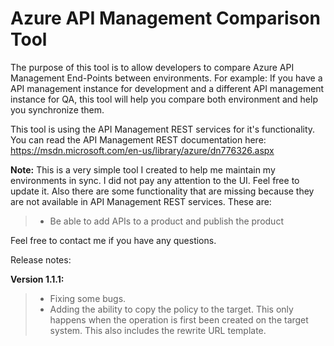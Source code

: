 Azure API Management Comparison Tool
===================
The purpose of this tool is to allow developers to compare Azure API Management End-Points between environments.
For example:
If you have a API management instance for development and a different API management instance for QA, this tool will help you compare both environment and help you synchronize them.

This tool is using the API Management REST services for it's functionality.  You can read the API Management REST documentation here: https://msdn.microsoft.com/en-us/library/azure/dn776326.aspx

**Note:** This is a very simple tool I created to help me maintain my environments in sync.  I did not pay any attention to the UI.  Feel free to update it.
Also there are some functionality that are missing because they are not available in API Management REST services.  These are:
> - Be able to add APIs to a product and publish the product

Feel free to contact me if you have any questions.

Release notes:

**Version 1.1.1:**

> - Fixing some bugs.
> - Adding the ability to copy the policy to the target. This only happens when the operation is first been created on the target system. This also includes the rewrite  URL template.